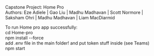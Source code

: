 Capstone Project: Home Pro <br>
Authors: Eze Adiele | Gao Liu | Madhu Madhavan | Scott Normore | Saksham Ohri | Madhu Madhavan | Liam MacDiarmid <br>

To run Home pro app successfully:<br>
cd Home-pro<br>
npm install --force<br>
add .env file in the main folder! and put token stuff inside (see Teams)<br>
npm start <br> 

 
